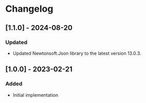 # Changelog

## [1.1.0] - 2024-08-20
### Updated
- Updated Newtonsoft.Json library to the latest version 13.0.3.

## [1.0.0] - 2023-02-21
### Added
- Initial implementation